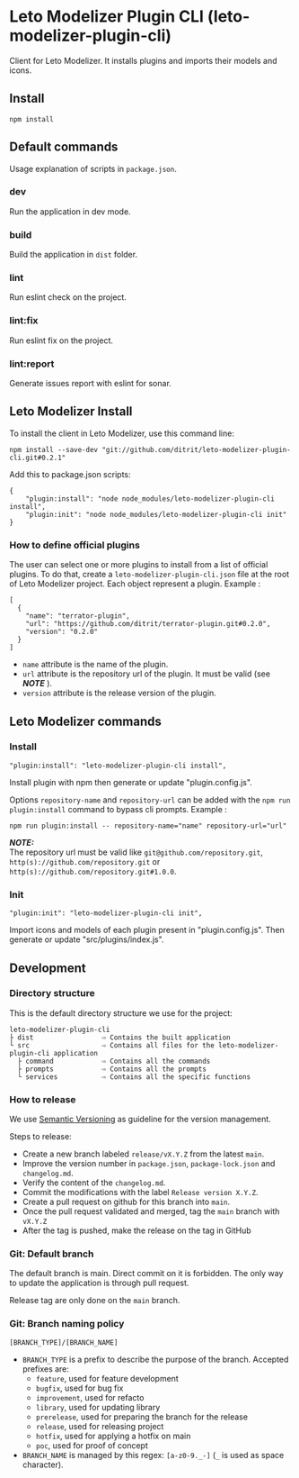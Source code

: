 # Leto Modelizer Plugin CLI (leto-modelizer-plugin-cli)

Client for Leto Modelizer. It installs plugins and imports their models and icons.

## Install

```
npm install
```

## Default commands

Usage explanation of scripts in `package.json`.

### dev

Run the application in dev mode.

### build

Build the application in `dist` folder.

### lint

Run eslint check on the project.

### lint:fix

Run eslint fix on the project.

### lint:report

Generate issues report with eslint for sonar.

## Leto Modelizer Install

To install the client in Leto Modelizer, use this command line:

```
npm install --save-dev "git://github.com/ditrit/leto-modelizer-plugin-cli.git#0.2.1"
```

Add this to package.json scripts:

```
{
    "plugin:install": "node node_modules/leto-modelizer-plugin-cli install",
    "plugin:init": "node node_modules/leto-modelizer-plugin-cli init"
}
```
### How to define official plugins

The user can select one or more plugins to install from a list of official plugins. To do that, create a `leto-modelizer-plugin-cli.json` file at the root of Leto Modelizer project. Each object represent a plugin. Example :

```
[
  {
    "name": "terrator-plugin",
    "url": "https://github.com/ditrit/terrator-plugin.git#0.2.0",
    "version": "0.2.0"
  }
]

```

- `name` attribute is the name of the plugin.
- `url` attribute is the repository url of the plugin. It must be valid (see **_NOTE_** ).
- `version` attribute is the release version of the plugin.


## Leto Modelizer commands

### Install

```
"plugin:install": "leto-modelizer-plugin-cli install",
```

Install plugin with npm then generate or update "plugin.config.js".

Options `repository-name` and `repository-url` can be added with the `npm run plugin:install` command 
to bypass cli prompts. Example :

```
npm run plugin:install -- repository-name="name" repository-url="url"
```

**_NOTE:_**  
The repository url must be valid like `git@github.com/repository.git`, `http(s)://github.com/repository.git` or `http(s)://github.com/repository.git#1.0.0`.

### Init

```
"plugin:init": "leto-modelizer-plugin-cli init",
```

Import icons and models of each plugin present in "plugin.config.js".
Then generate or update "src/plugins/index.js".

## Development

### Directory structure

This is the default directory structure we use for the project:

```
leto-modelizer-plugin-cli
├ dist                 ⇨ Contains the built application
└ src                  ⇨ Contains all files for the leto-modelizer-plugin-cli application
  ├ command            ⇨ Contains all the commands
  ├ prompts            ⇨ Contains all the prompts
  └ services           ⇨ Contains all the specific functions
```

### How to release

We use [Semantic Versioning](https://semver.org/spec/v2.0.0.html) as guideline for the version management.

Steps to release:
- Create a new branch labeled `release/vX.Y.Z` from the latest `main`.
- Improve the version number in `package.json`, `package-lock.json` and `changelog.md`.
- Verify the content of the `changelog.md`.
- Commit the modifications with the label `Release version X.Y.Z`.
- Create a pull request on github for this branch into `main`.
- Once the pull request validated and merged, tag the `main` branch with `vX.Y.Z`
- After the tag is pushed, make the release on the tag in GitHub

### Git: Default branch

The default branch is main. Direct commit on it is forbidden. The only way to update the application is through pull request.

Release tag are only done on the `main` branch.

### Git: Branch naming policy

`[BRANCH_TYPE]/[BRANCH_NAME]`

* `BRANCH_TYPE` is a prefix to describe the purpose of the branch. Accepted prefixes are:
    * `feature`, used for feature development
    * `bugfix`, used for bug fix
    * `improvement`, used for refacto
    * `library`, used for updating library
    * `prerelease`, used for preparing the branch for the release
    * `release`, used for releasing project
    * `hotfix`, used for applying a hotfix on main
    * `poc`, used for proof of concept
* `BRANCH_NAME` is managed by this regex: `[a-z0-9._-]` (`_` is used as space character).

